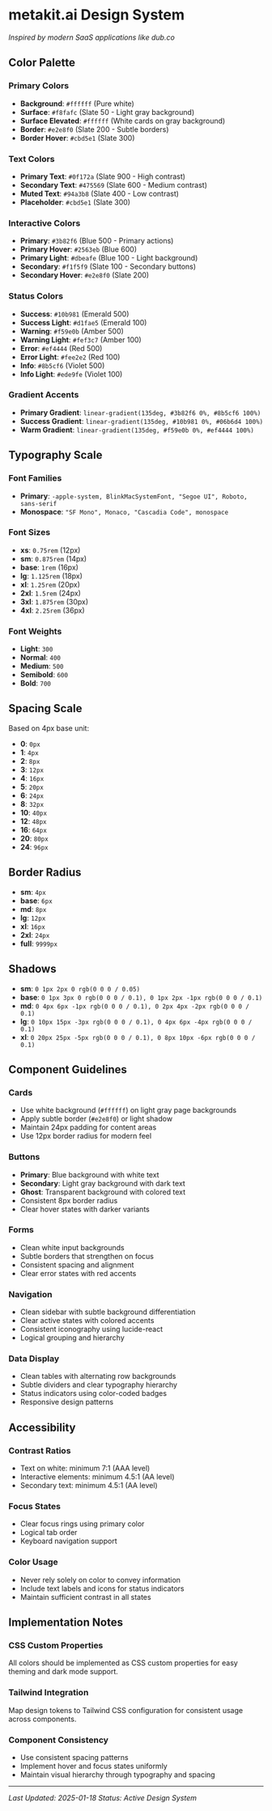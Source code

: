 
# metakit.ai Design System

*Inspired by modern SaaS applications like dub.co*

## Color Palette

### Primary Colors
- **Background**: `#ffffff` (Pure white)
- **Surface**: `#f8fafc` (Slate 50 - Light gray background)
- **Surface Elevated**: `#ffffff` (White cards on gray background)
- **Border**: `#e2e8f0` (Slate 200 - Subtle borders)
- **Border Hover**: `#cbd5e1` (Slate 300)

### Text Colors
- **Primary Text**: `#0f172a` (Slate 900 - High contrast)
- **Secondary Text**: `#475569` (Slate 600 - Medium contrast)
- **Muted Text**: `#94a3b8` (Slate 400 - Low contrast)
- **Placeholder**: `#cbd5e1` (Slate 300)

### Interactive Colors
- **Primary**: `#3b82f6` (Blue 500 - Primary actions)
- **Primary Hover**: `#2563eb` (Blue 600)
- **Primary Light**: `#dbeafe` (Blue 100 - Light background)
- **Secondary**: `#f1f5f9` (Slate 100 - Secondary buttons)
- **Secondary Hover**: `#e2e8f0` (Slate 200)

### Status Colors
- **Success**: `#10b981` (Emerald 500)
- **Success Light**: `#d1fae5` (Emerald 100)
- **Warning**: `#f59e0b` (Amber 500)
- **Warning Light**: `#fef3c7` (Amber 100)
- **Error**: `#ef4444` (Red 500)
- **Error Light**: `#fee2e2` (Red 100)
- **Info**: `#8b5cf6` (Violet 500)
- **Info Light**: `#ede9fe` (Violet 100)

### Gradient Accents
- **Primary Gradient**: `linear-gradient(135deg, #3b82f6 0%, #8b5cf6 100%)`
- **Success Gradient**: `linear-gradient(135deg, #10b981 0%, #06b6d4 100%)`
- **Warm Gradient**: `linear-gradient(135deg, #f59e0b 0%, #ef4444 100%)`

## Typography Scale

### Font Families
- **Primary**: `-apple-system, BlinkMacSystemFont, "Segoe UI", Roboto, sans-serif`
- **Monospace**: `"SF Mono", Monaco, "Cascadia Code", monospace`

### Font Sizes
- **xs**: `0.75rem` (12px)
- **sm**: `0.875rem` (14px)
- **base**: `1rem` (16px)
- **lg**: `1.125rem` (18px)
- **xl**: `1.25rem` (20px)
- **2xl**: `1.5rem` (24px)
- **3xl**: `1.875rem` (30px)
- **4xl**: `2.25rem` (36px)

### Font Weights
- **Light**: `300`
- **Normal**: `400`
- **Medium**: `500`
- **Semibold**: `600`
- **Bold**: `700`

## Spacing Scale

Based on 4px base unit:
- **0**: `0px`
- **1**: `4px`
- **2**: `8px`
- **3**: `12px`
- **4**: `16px`
- **5**: `20px`
- **6**: `24px`
- **8**: `32px`
- **10**: `40px`
- **12**: `48px`
- **16**: `64px`
- **20**: `80px`
- **24**: `96px`

## Border Radius
- **sm**: `4px`
- **base**: `6px`
- **md**: `8px`
- **lg**: `12px`
- **xl**: `16px`
- **2xl**: `24px`
- **full**: `9999px`

## Shadows
- **sm**: `0 1px 2px 0 rgb(0 0 0 / 0.05)`
- **base**: `0 1px 3px 0 rgb(0 0 0 / 0.1), 0 1px 2px -1px rgb(0 0 0 / 0.1)`
- **md**: `0 4px 6px -1px rgb(0 0 0 / 0.1), 0 2px 4px -2px rgb(0 0 0 / 0.1)`
- **lg**: `0 10px 15px -3px rgb(0 0 0 / 0.1), 0 4px 6px -4px rgb(0 0 0 / 0.1)`
- **xl**: `0 20px 25px -5px rgb(0 0 0 / 0.1), 0 8px 10px -6px rgb(0 0 0 / 0.1)`

## Component Guidelines

### Cards
- Use white background (`#ffffff`) on light gray page backgrounds
- Apply subtle border (`#e2e8f0`) or light shadow
- Maintain 24px padding for content areas
- Use 12px border radius for modern feel

### Buttons
- **Primary**: Blue background with white text
- **Secondary**: Light gray background with dark text
- **Ghost**: Transparent background with colored text
- Consistent 8px border radius
- Clear hover states with darker variants

### Forms
- Clean white input backgrounds
- Subtle borders that strengthen on focus
- Consistent spacing and alignment
- Clear error states with red accents

### Navigation
- Clean sidebar with subtle background differentiation
- Clear active states with colored accents
- Consistent iconography using lucide-react
- Logical grouping and hierarchy

### Data Display
- Clean tables with alternating row backgrounds
- Subtle dividers and clear typography hierarchy
- Status indicators using color-coded badges
- Responsive design patterns

## Accessibility

### Contrast Ratios
- Text on white: minimum 7:1 (AAA level)
- Interactive elements: minimum 4.5:1 (AA level)
- Secondary text: minimum 4.5:1 (AA level)

### Focus States
- Clear focus rings using primary color
- Logical tab order
- Keyboard navigation support

### Color Usage
- Never rely solely on color to convey information
- Include text labels and icons for status indicators
- Maintain sufficient contrast in all states

## Implementation Notes

### CSS Custom Properties
All colors should be implemented as CSS custom properties for easy theming and dark mode support.

### Tailwind Integration
Map design tokens to Tailwind CSS configuration for consistent usage across components.

### Component Consistency
- Use consistent spacing patterns
- Implement hover and focus states uniformly
- Maintain visual hierarchy through typography and spacing

---

*Last Updated: 2025-01-18*
*Status: Active Design System*
